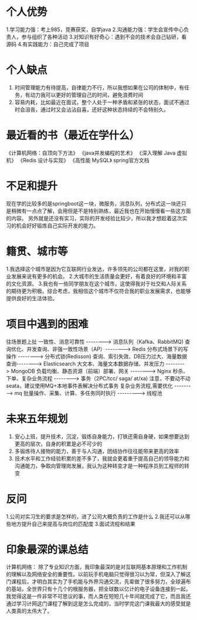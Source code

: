 # 个人优势
1.学习能力强：考上985，竞赛获奖，自学java
2.沟通能力强：学生会宣传中心负责人，参与组织了各种活动
3.对知识有好奇心：遇到不会的技术会自己钻研，看源码
4.有实践能力：自己完成了项目
# 个人缺点
1. 时间管理能力有待提高，自律能力不行，所以我想如果在公司的体制中，有任务，有动力我可以更好的管理自己的时间，避免浪费时间
2. 容易内耗，比如最近在面试，整个人处于一种矛盾和紧张的状态，面试不通过时会沮丧，通过时又会沾沾自喜，还好这种状态持续的不会特别久。
# 最近看的书（最近在学什么）
《计算机网络：自顶向下方法》
《java并发编程的艺术》
《深入理解 Java 虚拟机》
《Redis 设计与实现》
《高性能 MySQL》
spring官方文档

# 不足和提升
现在学的比较多的是springboot这一块，微服务，消息队列，分布式这一块还只是稍微有一点点了解，会用但是不是特别熟练，最近我也在开始慢慢看一些这方面的内容。
另外就是还没有实习，实际的开发经验比较少，所以我才想趁着这次实习的机会好好锻炼自己实际开发的能力。

# 籍贯、城市等
1.我选择这个城市是因为它互联网行业发达，许多领先的公司都在这里，对我的职业发展来说有更多的机会。
2.大城市的生活质量会更好，有着良好的环境和丰富的文化资源。
3.我也有一些同学朋友在这个城市，这使得我对于社交和人际关系的期待更为积极。综合考虑，我相信这个城市不仅符合我的职业发展需求，也能够提供良好的生活体验。

# 项目中遇到的困难
往场景题上扯
一致性、消息可靠性                                         --------> 消息队列（Kafka、RabbitMQ)
查询优化、并发查询、非强一致性场景（AP）--------> Redis
分布式场景下的写操作                                     --------> 分布式锁(Redisson)
查询、索引失效、DB压力过大、海量数据查询--------> Elasticsearch
大文本、海量文本数据存储、并发压力            --------> MongoDB
负载均衡、静态资源（前端）部署、网关        --------> Nginx
秒杀、下单、复杂业务流程                              --------> 事务（2PC/tcc/ saga/ at/xa)
注意，不要动不动seata，建议使用MQ+本地事件表解决分布式事务
复杂业务流程,需要优化                                    ---------> mq
批量操作、采集、计算、多任务同时执行        ---------> 线程池
# 未来五年规划
1. 安心上班，提升技术，沉淀，锻炼自身能力，打铁还需自身硬，如果想要达到更高的层次，自身的积累是必不可少的
2. 多锻炼待人接物的能力，善于与人沟通，团结协作往往能带来更高的效率
3. 技术水平和工作经验积累的差不多了，我就会更着重于提高自己的领导能力和沟通能力，争取向管理岗发展，我认为这种转变才是一种程序员到工程师的转变

# 反问
1.公司对实习生的要求是怎样的，进了公司大概负责的工作是什么
2.我还可以从哪些地方提升自己来提高与岗位的匹配度
3.面试流程和结果

# 印象最深的课总结
计算机网络：
除了专业知识方面，我印象最深的是对互联网基本原理和工作机制的理解以及网络安全的重要性。以前玩手机电脑只觉得很习以为常，但深入了解这门课程后，才明白其实为了手机能与外界沟通交流，先辈做了很多努力，全球遍布的基站，全世界只有十几个的根服务器，把全球数以亿计的电子设备连接到一起，我觉得这是一件非常不可思议的事，而人类在短短几十年间就完成了它，而且我还通过学习计网这门课程了解到这是怎么完成的，当时学完这门课我最大的感受就是人类真的太伟大了。